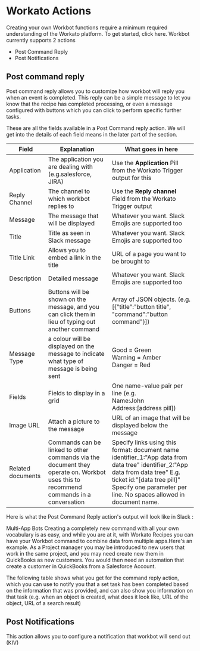 # Workato Actions
Creating your own Workbot functions require a minimum required understanding of the Workato platform. To get started, click here.
Workbot currently supports 2 actions
* Post Command Reply
* Post Notifications

## Post command reply
Post command reply allows you to customize how workbot will reply you when an event is completed. This reply can be a simple message to let you know that the recipe has completed processing, or even a message configured with buttons which you can click to perform specific further tasks. 

These are all the fields available in a Post Command reply action. We will get into the details of each field means in the later part of the section.

|Field   |Explanation|What goes in here   |
|---|---|---|
|Application|The application you are dealing with (e.g.salesforce, JIRA)|Use the **Application** Pill from the Workato Trigger output for this|
|Reply Channel|The channel to which workbot replies to|Use the **Reply channel** Field from the Workato Trigger output|
|Message|The message that will be displayed|Whatever you want. Slack Emojis are supported too|
|Title|Title as seen in Slack message|Whatever you want. Slack Emojis are supported too|
|Title Link|Allows you to embed a link in the title|URL of a page you want to be brought to|
|Description|Detailed message|Whatever you want. Slack Emojis are supported too|
|Buttons|Buttons will be shown on the message, and you can click them in lieu of typing out another command|Array of JSON objects. (e.g.\[{"title":"button title", "command":"button command"}])|
|Message Type|a colour will be displayed on the message to indicate what type of message is being sent|Good = Green <br>Warning = Amber <br>Danger = Red|
|Fields|Fields to display in a grid|One name-value pair per line (e.g. <br>Name:John<br>Address:[address pill])
|Image URL|Attach a picture to the message|URL of an image that will be displayed below the message
|Related documents|Commands can be linked to other commands via the document they operate on. Workbot uses this to recommend commands in a conversation|Specify links using this format: document name identifier_1:"App data from data tree" identifier_2:"App data from data tree" E.g. ticket id:"[data tree pill]" Specify one parameter per line. No spaces allowed in document name.|

Here is what the Post Command Reply action's output will look like in Slack : 


Multi-App Bots
Creating a completely new command with all your own vocabulary is as easy, and while you are at it, with Workato Recipes you can have your Workbot command to combine data from multiple apps.Here's an example. As a Project manager you may be introduced to new users that work in the same project, and you may need create new them in QuickBooks as new customers. You would then need an automation that create a customer in QuickBooks from a Salesforce Account. 



The following table shows what you get for the command reply action, which you can use to notify you that a set task has been completed based on the information that was provided, and can also show you information on that task (e.g. when an object is created, what does it look like, URL of the object, URL of a search result)

## Post Notifications
This action allows you to configure a notification that workbot will send out (KIV)
